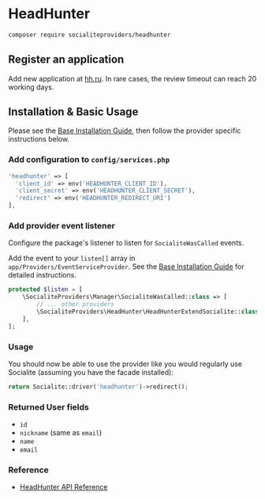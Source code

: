 # HeadHunter

```bash
composer require socialiteproviders/headhunter
```

## Register an application 

Add new application at [hh.ru](https://dev.hh.ru/admin).
In rare cases, the review timeout can reach 20 working days.

## Installation & Basic Usage

Please see the [Base Installation Guide](https://socialiteproviders.com/usage/), then follow the provider specific instructions below.

### Add configuration to `config/services.php`

```php
'headhunter' => [    
  'client_id' => env('HEADHUNTER_CLIENT_ID'),  
  'client_secret' => env('HEADHUNTER_CLIENT_SECRET'),  
  'redirect' => env('HEADHUNTER_REDIRECT_URI') 
],
```

### Add provider event listener

Configure the package's listener to listen for `SocialiteWasCalled` events.

Add the event to your `listen[]` array in `app/Providers/EventServiceProvider`. See the [Base Installation Guide](https://socialiteproviders.com/usage/) for detailed instructions.

```php
protected $listen = [
    \SocialiteProviders\Manager\SocialiteWasCalled::class => [
        // ... other providers
        \SocialiteProviders\HeadHunter\HeadHunterExtendSocialite::class.'@handle',
    ],
];
```

### Usage

You should now be able to use the provider like you would regularly use Socialite (assuming you have the facade installed):

```php
return Socialite::driver('headhunter')->redirect();
```

### Returned User fields

- ``id``
- ``nickname`` (same as ``email``)
- ``name``
- ``email``

### Reference

- [HeadHunter API Reference](https://github.com/hhru/api/blob/master/docs_eng/general.md)
